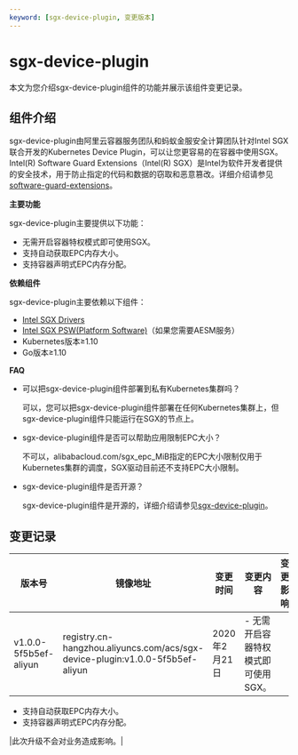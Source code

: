 ```yaml
---
keyword: [sgx-device-plugin, 变更版本]
---
```


# sgx-device-plugin

本文为您介绍sgx-device-plugin组件的功能并展示该组件变更记录。

## 组件介绍

sgx-device-plugin由阿里云容器服务团队和蚂蚁金服安全计算团队针对Intel SGX联合开发的Kubernetes Device Plugin，可以让您更容易的在容器中使用SGX。Intel\(R\) Software Guard Extensions（Intel\(R\) SGX）是Intel为软件开发者提供的安全技术，用于防止指定的代码和数据的窃取和恶意篡改。详细介绍请参见[software-guard-extensions](https://software.intel.com/content/www/us/en/develop/topics/software-guard-extensions.html)。

**主要功能**

sgx-device-plugin主要提供以下功能：

-   无需开启容器特权模式即可使用SGX。
-   支持自动获取EPC内存大小。
-   支持容器声明式EPC内存分配。

**依赖组件**

sgx-device-plugin主要依赖以下组件：

-   [Intel SGX Drivers](https://github.com/intel/linux-sgx-driver)
-   [Intel SGX PSW\(Platform Software\)](https://github.com/intel/linux-sgx)（如果您需要AESM服务）
-   Kubernetes版本≥1.10
-   Go版本≥1.10

**FAQ**

-   可以把sgx-device-plugin组件部署到私有Kubernetes集群吗？

    可以，您可以把sgx-device-plugin组件部署在任何Kubernetes集群上，但sgx-device-plugin组件只能运行在SGX的节点上。

-   sgx-device-plugin组件是否可以帮助应用限制EPC大小？

    不可以，alibabacloud.com/sgx\_epc\_MiB指定的EPC大小限制仅用于Kubernetes集群的调度，SGX驱动目前还不支持EPC大小限制。

-   sgx-device-plugin组件是否开源？

    sgx-device-plugin组件是开源的，详细介绍请参见[sgx-device-plugin](https://github.com/AliyunContainerService/sgx-device-plugin)。


## 变更记录

|版本号|镜像地址|变更时间|变更内容|变更影响|
|---|----|----|----|----|
|v1.0.0-5f5b5ef-aliyun|registry.cn-hangzhou.aliyuncs.com/acs/sgx-device-plugin:v1.0.0-5f5b5ef-aliyun|2020年2月21日|-   无需开启容器特权模式即可使用SGX。
-   支持自动获取EPC内存大小。
-   支持容器声明式EPC内存分配。

|此次升级不会对业务造成影响。|


